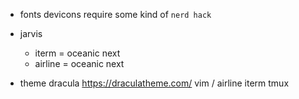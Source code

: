 - fonts
  devicons require some kind of `nerd hack`

* jarvis

  - iterm = oceanic next
  - airline = oceanic next

* theme dracula
  https://draculatheme.com/
  vim / airline
  iterm
  tmux
